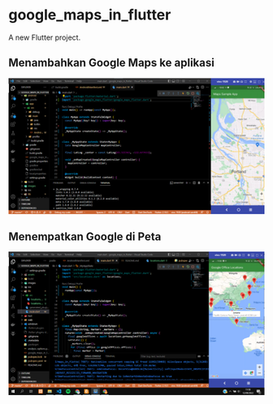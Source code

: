 # google_maps_in_flutter

A new Flutter project.

## Menambahkan Google Maps ke aplikasi
![Screenshoot goggle_maps_in_flutter](images/01.png)

## Menempatkan Google di Peta
![Screenshoot goggle_maps_in_flutter](images/02.png)